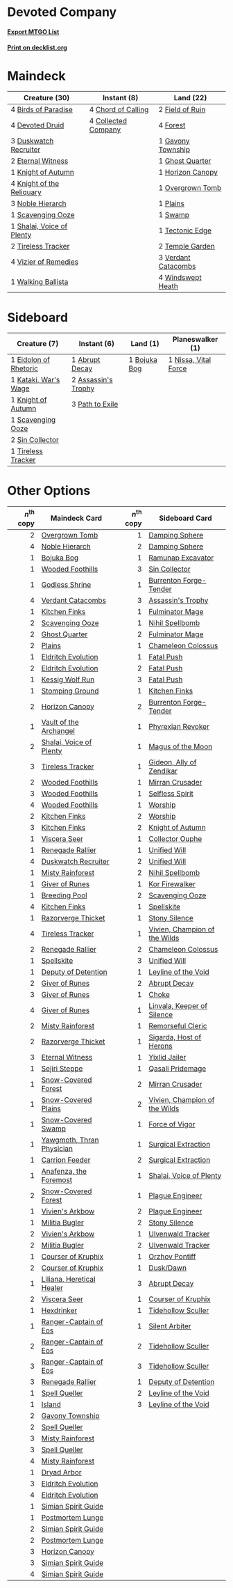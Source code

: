 # Devoted Company

#### [Export MTGO List](../collection/Devoted%20Company/Devoted%20Company.txt)
#### [Print on decklist.org](http://decklist.org/?deckmain=4%09Birds%20of%20Paradise%0A4%09Chord%20of%20Calling%0A4%09Collected%20Company%0A4%09Devoted%20Druid%0A3%09Duskwatch%20Recruiter%0A2%09Eternal%20Witness%0A2%09Field%20of%20Ruin%0A4%09Forest%0A1%09Gavony%20Township%0A1%09Ghost%20Quarter%0A1%09Horizon%20Canopy%0A1%09Knight%20of%20Autumn%0A4%09Knight%20of%20the%20Reliquary%0A3%09Noble%20Hierarch%0A1%09Overgrown%20Tomb%0A1%09Plains%0A1%09Scavenging%20Ooze%0A1%09Shalai,%20Voice%20of%20Plenty%0A1%09Swamp%0A1%09Tectonic%20Edge%0A2%09Temple%20Garden%0A2%09Tireless%20Tracker%0A3%09Verdant%20Catacombs%0A4%09Vizier%20of%20Remedies%0A1%09Walking%20Ballista%0A4%09Windswept%20Heath&deckside=1%09Abrupt%20Decay%0A2%09Assassin's%20Trophy%0A1%09Bojuka%20Bog%0A1%09Eidolon%20of%20Rhetoric%0A1%09Kataki,%20War's%20Wage%0A1%09Knight%20of%20Autumn%0A1%09Nissa,%20Vital%20Force%0A3%09Path%20to%20Exile%0A1%09Scavenging%20Ooze%0A2%09Sin%20Collector%0A1%09Tireless%20Tracker)
# Maindeck

|                                           Creature (30)                                            |                                         Instant (8)                                          |                                          Land (22)                                           |
|----------------------------------------------------------------------------------------------------|----------------------------------------------------------------------------------------------|----------------------------------------------------------------------------------------------|
|4 [Birds of Paradise](http://gatherer.wizards.com/Pages/Card/Details.aspx?multiverseid=129906)      |4 [Chord of Calling](http://gatherer.wizards.com/Pages/Card/Details.aspx?multiverseid=383209) |2 [Field of Ruin](http://gatherer.wizards.com/Pages/Card/Details.aspx?multiverseid=435415)    |
|4 [Devoted Druid](http://gatherer.wizards.com/Pages/Card/Details.aspx?multiverseid=135500)          |4 [Collected Company](http://gatherer.wizards.com/Pages/Card/Details.aspx?multiverseid=394519)|4 [Forest](http://gatherer.wizards.com/Pages/Card/Details.aspx?multiverseid=439860)           |
|3 [Duskwatch Recruiter](http://gatherer.wizards.com/Pages/Card/Details.aspx?multiverseid=409961)    |                                                                                              |1 [Gavony Township](http://gatherer.wizards.com/Pages/Card/Details.aspx?multiverseid=233242)  |
|2 [Eternal Witness](http://gatherer.wizards.com/Pages/Card/Details.aspx?multiverseid=51628)         |                                                                                              |1 [Ghost Quarter](http://gatherer.wizards.com/Pages/Card/Details.aspx?multiverseid=389534)    |
|1 [Knight of Autumn](http://gatherer.wizards.com/Pages/Card/Details.aspx?multiverseid=452933)       |                                                                                              |1 [Horizon Canopy](http://gatherer.wizards.com/Pages/Card/Details.aspx?multiverseid=409571)   |
|4 [Knight of the Reliquary](http://gatherer.wizards.com/Pages/Card/Details.aspx?multiverseid=189145)|                                                                                              |1 [Overgrown Tomb](http://gatherer.wizards.com/Pages/Card/Details.aspx?multiverseid=405103)   |
|3 [Noble Hierarch](http://gatherer.wizards.com/Pages/Card/Details.aspx?multiverseid=179434)         |                                                                                              |1 [Plains](http://gatherer.wizards.com/Pages/Card/Details.aspx?multiverseid=439856)           |
|1 [Scavenging Ooze](http://gatherer.wizards.com/Pages/Card/Details.aspx?multiverseid=420783)        |                                                                                              |1 [Swamp](http://gatherer.wizards.com/Pages/Card/Details.aspx?multiverseid=439858)            |
|1 [Shalai, Voice of Plenty](http://gatherer.wizards.com/Pages/Card/Details.aspx?multiverseid=442923)|                                                                                              |1 [Tectonic Edge](http://gatherer.wizards.com/Pages/Card/Details.aspx?multiverseid=389711)    |
|2 [Tireless Tracker](http://gatherer.wizards.com/Pages/Card/Details.aspx?multiverseid=409997)       |                                                                                              |2 [Temple Garden](http://gatherer.wizards.com/Pages/Card/Details.aspx?multiverseid=405112)    |
|4 [Vizier of Remedies](http://gatherer.wizards.com/Pages/Card/Details.aspx?multiverseid=426740)     |                                                                                              |3 [Verdant Catacombs](http://gatherer.wizards.com/Pages/Card/Details.aspx?multiverseid=405113)|
|1 [Walking Ballista](http://gatherer.wizards.com/Pages/Card/Details.aspx?multiverseid=423848)       |                                                                                              |4 [Windswept Heath](http://gatherer.wizards.com/Pages/Card/Details.aspx?multiverseid=405115)  |


# Sideboard

|                                          Creature (7)                                          |                                         Instant (6)                                          |                                       Land (1)                                        |                                       Planeswalker (1)                                        |
|------------------------------------------------------------------------------------------------|----------------------------------------------------------------------------------------------|---------------------------------------------------------------------------------------|-----------------------------------------------------------------------------------------------|
|1 [Eidolon of Rhetoric](http://gatherer.wizards.com/Pages/Card/Details.aspx?multiverseid=380409)|1 [Abrupt Decay](http://gatherer.wizards.com/Pages/Card/Details.aspx?multiverseid=456061)     |1 [Bojuka Bog](http://gatherer.wizards.com/Pages/Card/Details.aspx?multiverseid=376269)|1 [Nissa, Vital Force](http://gatherer.wizards.com/Pages/Card/Details.aspx?multiverseid=417736)|
|1 [Kataki, War's Wage](http://gatherer.wizards.com/Pages/Card/Details.aspx?multiverseid=382190) |2 [Assassin's Trophy](http://gatherer.wizards.com/Pages/Card/Details.aspx?multiverseid=452902)|                                                                                       |                                                                                               |
|1 [Knight of Autumn](http://gatherer.wizards.com/Pages/Card/Details.aspx?multiverseid=452933)   |3 [Path to Exile](http://gatherer.wizards.com/Pages/Card/Details.aspx?multiverseid=220511)    |                                                                                       |                                                                                               |
|1 [Scavenging Ooze](http://gatherer.wizards.com/Pages/Card/Details.aspx?multiverseid=420783)    |                                                                                              |                                                                                       |                                                                                               |
|2 [Sin Collector](http://gatherer.wizards.com/Pages/Card/Details.aspx?multiverseid=368968)      |                                                                                              |                                                                                       |                                                                                               |
|1 [Tireless Tracker](http://gatherer.wizards.com/Pages/Card/Details.aspx?multiverseid=409997)   |                                                                                              |                                                                                       |                                                                                               |


# Other Options

|*n*<sup>th</sup> copy|                                           Maindeck Card                                            |*n*<sup>th</sup> copy|                                             Sideboard Card                                             |
|--------------------:|----------------------------------------------------------------------------------------------------|--------------------:|--------------------------------------------------------------------------------------------------------|
|                    2|[Overgrown Tomb](http://gatherer.wizards.com/Pages/Card/Details.aspx?multiverseid=405103)           |                    1|[Damping Sphere](http://gatherer.wizards.com/Pages/Card/Details.aspx?multiverseid=443101)               |
|                    4|[Noble Hierarch](http://gatherer.wizards.com/Pages/Card/Details.aspx?multiverseid=179434)           |                    2|[Damping Sphere](http://gatherer.wizards.com/Pages/Card/Details.aspx?multiverseid=443101)               |
|                    1|[Bojuka Bog](http://gatherer.wizards.com/Pages/Card/Details.aspx?multiverseid=376269)               |                    1|[Ramunap Excavator](http://gatherer.wizards.com/Pages/Card/Details.aspx?multiverseid=430818)            |
|                    1|[Wooded Foothills](http://gatherer.wizards.com/Pages/Card/Details.aspx?multiverseid=405116)         |                    3|[Sin Collector](http://gatherer.wizards.com/Pages/Card/Details.aspx?multiverseid=368968)                |
|                    1|[Godless Shrine](http://gatherer.wizards.com/Pages/Card/Details.aspx?multiverseid=405099)           |                    1|[Burrenton Forge-Tender](http://gatherer.wizards.com/Pages/Card/Details.aspx?multiverseid=438580)       |
|                    4|[Verdant Catacombs](http://gatherer.wizards.com/Pages/Card/Details.aspx?multiverseid=405113)        |                    3|[Assassin's Trophy](http://gatherer.wizards.com/Pages/Card/Details.aspx?multiverseid=452902)            |
|                    1|[Kitchen Finks](http://gatherer.wizards.com/Pages/Card/Details.aspx?multiverseid=370458)            |                    1|[Fulminator Mage](http://gatherer.wizards.com/Pages/Card/Details.aspx?multiverseid=397686)              |
|                    2|[Scavenging Ooze](http://gatherer.wizards.com/Pages/Card/Details.aspx?multiverseid=420783)          |                    1|[Nihil Spellbomb](http://gatherer.wizards.com/Pages/Card/Details.aspx?multiverseid=442215)              |
|                    2|[Ghost Quarter](http://gatherer.wizards.com/Pages/Card/Details.aspx?multiverseid=389534)            |                    2|[Fulminator Mage](http://gatherer.wizards.com/Pages/Card/Details.aspx?multiverseid=397686)              |
|                    2|[Plains](http://gatherer.wizards.com/Pages/Card/Details.aspx?multiverseid=439856)                   |                    1|[Chameleon Colossus](http://gatherer.wizards.com/Pages/Card/Details.aspx?multiverseid=220451)           |
|                    1|[Eldritch Evolution](http://gatherer.wizards.com/Pages/Card/Details.aspx?multiverseid=414456)       |                    1|[Fatal Push](http://gatherer.wizards.com/Pages/Card/Details.aspx?multiverseid=423724)                   |
|                    2|[Eldritch Evolution](http://gatherer.wizards.com/Pages/Card/Details.aspx?multiverseid=414456)       |                    2|[Fatal Push](http://gatherer.wizards.com/Pages/Card/Details.aspx?multiverseid=423724)                   |
|                    1|[Kessig Wolf Run](http://gatherer.wizards.com/Pages/Card/Details.aspx?multiverseid=233256)          |                    3|[Fatal Push](http://gatherer.wizards.com/Pages/Card/Details.aspx?multiverseid=423724)                   |
|                    1|[Stomping Ground](http://gatherer.wizards.com/Pages/Card/Details.aspx?multiverseid=405110)          |                    1|[Kitchen Finks](http://gatherer.wizards.com/Pages/Card/Details.aspx?multiverseid=370458)                |
|                    2|[Horizon Canopy](http://gatherer.wizards.com/Pages/Card/Details.aspx?multiverseid=409571)           |                    2|[Burrenton Forge-Tender](http://gatherer.wizards.com/Pages/Card/Details.aspx?multiverseid=438580)       |
|                    1|[Vault of the Archangel](http://gatherer.wizards.com/Pages/Card/Details.aspx?multiverseid=270938)   |                    1|[Phyrexian Revoker](http://gatherer.wizards.com/Pages/Card/Details.aspx?multiverseid=383343)            |
|                    2|[Shalai, Voice of Plenty](http://gatherer.wizards.com/Pages/Card/Details.aspx?multiverseid=442923)  |                    1|[Magus of the Moon](http://gatherer.wizards.com/Pages/Card/Details.aspx?multiverseid=136152)            |
|                    3|[Tireless Tracker](http://gatherer.wizards.com/Pages/Card/Details.aspx?multiverseid=409997)         |                    1|[Gideon, Ally of Zendikar](http://gatherer.wizards.com/Pages/Card/Details.aspx?multiverseid=401897)     |
|                    2|[Wooded Foothills](http://gatherer.wizards.com/Pages/Card/Details.aspx?multiverseid=405116)         |                    1|[Mirran Crusader](http://gatherer.wizards.com/Pages/Card/Details.aspx?multiverseid=213802)              |
|                    3|[Wooded Foothills](http://gatherer.wizards.com/Pages/Card/Details.aspx?multiverseid=405116)         |                    1|[Selfless Spirit](http://gatherer.wizards.com/Pages/Card/Details.aspx?multiverseid=414332)              |
|                    4|[Wooded Foothills](http://gatherer.wizards.com/Pages/Card/Details.aspx?multiverseid=405116)         |                    1|[Worship](http://gatherer.wizards.com/Pages/Card/Details.aspx?multiverseid=25553)                       |
|                    2|[Kitchen Finks](http://gatherer.wizards.com/Pages/Card/Details.aspx?multiverseid=370458)            |                    2|[Worship](http://gatherer.wizards.com/Pages/Card/Details.aspx?multiverseid=25553)                       |
|                    3|[Kitchen Finks](http://gatherer.wizards.com/Pages/Card/Details.aspx?multiverseid=370458)            |                    2|[Knight of Autumn](http://gatherer.wizards.com/Pages/Card/Details.aspx?multiverseid=452933)             |
|                    1|[Viscera Seer](http://gatherer.wizards.com/Pages/Card/Details.aspx?multiverseid=376569)             |                    1|[Collector Ouphe](http://gatherer.wizards.com/Pages/Card/Details.aspx?multiverseid=464107)              |
|                    1|[Renegade Rallier](http://gatherer.wizards.com/Pages/Card/Details.aspx?multiverseid=423800)         |                    1|[Unified Will](http://gatherer.wizards.com/Pages/Card/Details.aspx?multiverseid=193456)                 |
|                    4|[Duskwatch Recruiter](http://gatherer.wizards.com/Pages/Card/Details.aspx?multiverseid=409961)      |                    2|[Unified Will](http://gatherer.wizards.com/Pages/Card/Details.aspx?multiverseid=193456)                 |
|                    1|[Misty Rainforest](http://gatherer.wizards.com/Pages/Card/Details.aspx?multiverseid=405102)         |                    2|[Nihil Spellbomb](http://gatherer.wizards.com/Pages/Card/Details.aspx?multiverseid=442215)              |
|                    1|[Giver of Runes](http://gatherer.wizards.com/Pages/Card/Details.aspx?multiverseid=463962)           |                    1|[Kor Firewalker](http://gatherer.wizards.com/Pages/Card/Details.aspx?multiverseid=442010)               |
|                    1|[Breeding Pool](http://gatherer.wizards.com/Pages/Card/Details.aspx?multiverseid=97088)             |                    2|[Scavenging Ooze](http://gatherer.wizards.com/Pages/Card/Details.aspx?multiverseid=420783)              |
|                    4|[Kitchen Finks](http://gatherer.wizards.com/Pages/Card/Details.aspx?multiverseid=370458)            |                    1|[Spellskite](http://gatherer.wizards.com/Pages/Card/Details.aspx?multiverseid=397743)                   |
|                    1|[Razorverge Thicket](http://gatherer.wizards.com/Pages/Card/Details.aspx?multiverseid=209407)       |                    1|[Stony Silence](http://gatherer.wizards.com/Pages/Card/Details.aspx?multiverseid=247425)                |
|                    4|[Tireless Tracker](http://gatherer.wizards.com/Pages/Card/Details.aspx?multiverseid=409997)         |                    1|[Vivien, Champion of the Wilds](http://gatherer.wizards.com/Pages/Card/Details.aspx?multiverseid=461107)|
|                    2|[Renegade Rallier](http://gatherer.wizards.com/Pages/Card/Details.aspx?multiverseid=423800)         |                    2|[Chameleon Colossus](http://gatherer.wizards.com/Pages/Card/Details.aspx?multiverseid=220451)           |
|                    1|[Spellskite](http://gatherer.wizards.com/Pages/Card/Details.aspx?multiverseid=397743)               |                    3|[Unified Will](http://gatherer.wizards.com/Pages/Card/Details.aspx?multiverseid=193456)                 |
|                    1|[Deputy of Detention](http://gatherer.wizards.com/Pages/Card/Details.aspx?multiverseid=457309)      |                    1|[Leyline of the Void](http://gatherer.wizards.com/Pages/Card/Details.aspx?multiverseid=107682)          |
|                    2|[Giver of Runes](http://gatherer.wizards.com/Pages/Card/Details.aspx?multiverseid=463962)           |                    2|[Abrupt Decay](http://gatherer.wizards.com/Pages/Card/Details.aspx?multiverseid=456061)                 |
|                    3|[Giver of Runes](http://gatherer.wizards.com/Pages/Card/Details.aspx?multiverseid=463962)           |                    1|[Choke](http://gatherer.wizards.com/Pages/Card/Details.aspx?multiverseid=45431)                         |
|                    4|[Giver of Runes](http://gatherer.wizards.com/Pages/Card/Details.aspx?multiverseid=463962)           |                    1|[Linvala, Keeper of Silence](http://gatherer.wizards.com/Pages/Card/Details.aspx?multiverseid=425838)   |
|                    2|[Misty Rainforest](http://gatherer.wizards.com/Pages/Card/Details.aspx?multiverseid=405102)         |                    1|[Remorseful Cleric](http://gatherer.wizards.com/Pages/Card/Details.aspx?multiverseid=447169)            |
|                    2|[Razorverge Thicket](http://gatherer.wizards.com/Pages/Card/Details.aspx?multiverseid=209407)       |                    1|[Sigarda, Host of Herons](http://gatherer.wizards.com/Pages/Card/Details.aspx?multiverseid=240033)      |
|                    3|[Eternal Witness](http://gatherer.wizards.com/Pages/Card/Details.aspx?multiverseid=51628)           |                    1|[Yixlid Jailer](http://gatherer.wizards.com/Pages/Card/Details.aspx?multiverseid=130702)                |
|                    1|[Sejiri Steppe](http://gatherer.wizards.com/Pages/Card/Details.aspx?multiverseid=243453)            |                    1|[Qasali Pridemage](http://gatherer.wizards.com/Pages/Card/Details.aspx?multiverseid=179556)             |
|                    1|[Snow-Covered Forest](http://gatherer.wizards.com/Pages/Card/Details.aspx?multiverseid=121192)      |                    2|[Mirran Crusader](http://gatherer.wizards.com/Pages/Card/Details.aspx?multiverseid=213802)              |
|                    1|[Snow-Covered Plains](http://gatherer.wizards.com/Pages/Card/Details.aspx?multiverseid=121267)      |                    2|[Vivien, Champion of the Wilds](http://gatherer.wizards.com/Pages/Card/Details.aspx?multiverseid=461107)|
|                    1|[Snow-Covered Swamp](http://gatherer.wizards.com/Pages/Card/Details.aspx?multiverseid=121256)       |                    1|[Force of Vigor](http://gatherer.wizards.com/Pages/Card/Details.aspx?multiverseid=464113)               |
|                    1|[Yawgmoth, Thran Physician](http://gatherer.wizards.com/Pages/Card/Details.aspx?multiverseid=464065)|                    1|[Surgical Extraction](http://gatherer.wizards.com/Pages/Card/Details.aspx?multiverseid=397706)          |
|                    1|[Carrion Feeder](http://gatherer.wizards.com/Pages/Card/Details.aspx?multiverseid=210133)           |                    2|[Surgical Extraction](http://gatherer.wizards.com/Pages/Card/Details.aspx?multiverseid=397706)          |
|                    1|[Anafenza, the Foremost](http://gatherer.wizards.com/Pages/Card/Details.aspx?multiverseid=386476)   |                    1|[Shalai, Voice of Plenty](http://gatherer.wizards.com/Pages/Card/Details.aspx?multiverseid=442923)      |
|                    2|[Snow-Covered Forest](http://gatherer.wizards.com/Pages/Card/Details.aspx?multiverseid=121192)      |                    1|[Plague Engineer](http://gatherer.wizards.com/Pages/Card/Details.aspx?multiverseid=464049)              |
|                    1|[Vivien's Arkbow](http://gatherer.wizards.com/Pages/Card/Details.aspx?multiverseid=461108)          |                    2|[Plague Engineer](http://gatherer.wizards.com/Pages/Card/Details.aspx?multiverseid=464049)              |
|                    1|[Militia Bugler](http://gatherer.wizards.com/Pages/Card/Details.aspx?multiverseid=447165)           |                    2|[Stony Silence](http://gatherer.wizards.com/Pages/Card/Details.aspx?multiverseid=247425)                |
|                    2|[Vivien's Arkbow](http://gatherer.wizards.com/Pages/Card/Details.aspx?multiverseid=461108)          |                    1|[Ulvenwald Tracker](http://gatherer.wizards.com/Pages/Card/Details.aspx?multiverseid=240154)            |
|                    2|[Militia Bugler](http://gatherer.wizards.com/Pages/Card/Details.aspx?multiverseid=447165)           |                    2|[Ulvenwald Tracker](http://gatherer.wizards.com/Pages/Card/Details.aspx?multiverseid=240154)            |
|                    1|[Courser of Kruphix](http://gatherer.wizards.com/Pages/Card/Details.aspx?multiverseid=442153)       |                    1|[Orzhov Pontiff](http://gatherer.wizards.com/Pages/Card/Details.aspx?multiverseid=460469)               |
|                    2|[Courser of Kruphix](http://gatherer.wizards.com/Pages/Card/Details.aspx?multiverseid=442153)       |                    1|[Dusk/Dawn](http://gatherer.wizards.com/Pages/Card/Details.aspx?multiverseid=426912)                    |
|                    1|[Liliana, Heretical Healer](http://gatherer.wizards.com/Pages/Card/Details.aspx?multiverseid=398441)|                    3|[Abrupt Decay](http://gatherer.wizards.com/Pages/Card/Details.aspx?multiverseid=456061)                 |
|                    2|[Viscera Seer](http://gatherer.wizards.com/Pages/Card/Details.aspx?multiverseid=376569)             |                    1|[Courser of Kruphix](http://gatherer.wizards.com/Pages/Card/Details.aspx?multiverseid=442153)           |
|                    1|[Hexdrinker](http://gatherer.wizards.com/Pages/Card/Details.aspx?multiverseid=464117)               |                    1|[Tidehollow Sculler](http://gatherer.wizards.com/Pages/Card/Details.aspx?multiverseid=175054)           |
|                    1|[Ranger-Captain of Eos](http://gatherer.wizards.com/Pages/Card/Details.aspx?multiverseid=463970)    |                    1|[Silent Arbiter](http://gatherer.wizards.com/Pages/Card/Details.aspx?multiverseid=73598)                |
|                    2|[Ranger-Captain of Eos](http://gatherer.wizards.com/Pages/Card/Details.aspx?multiverseid=463970)    |                    2|[Tidehollow Sculler](http://gatherer.wizards.com/Pages/Card/Details.aspx?multiverseid=175054)           |
|                    3|[Ranger-Captain of Eos](http://gatherer.wizards.com/Pages/Card/Details.aspx?multiverseid=463970)    |                    3|[Tidehollow Sculler](http://gatherer.wizards.com/Pages/Card/Details.aspx?multiverseid=175054)           |
|                    3|[Renegade Rallier](http://gatherer.wizards.com/Pages/Card/Details.aspx?multiverseid=423800)         |                    1|[Deputy of Detention](http://gatherer.wizards.com/Pages/Card/Details.aspx?multiverseid=457309)          |
|                    1|[Spell Queller](http://gatherer.wizards.com/Pages/Card/Details.aspx?multiverseid=414494)            |                    2|[Leyline of the Void](http://gatherer.wizards.com/Pages/Card/Details.aspx?multiverseid=107682)          |
|                    1|[Island](http://gatherer.wizards.com/Pages/Card/Details.aspx?multiverseid=439857)                   |                    3|[Leyline of the Void](http://gatherer.wizards.com/Pages/Card/Details.aspx?multiverseid=107682)          |
|                    2|[Gavony Township](http://gatherer.wizards.com/Pages/Card/Details.aspx?multiverseid=233242)          |                     |                                                                                                        |
|                    2|[Spell Queller](http://gatherer.wizards.com/Pages/Card/Details.aspx?multiverseid=414494)            |                     |                                                                                                        |
|                    3|[Misty Rainforest](http://gatherer.wizards.com/Pages/Card/Details.aspx?multiverseid=405102)         |                     |                                                                                                        |
|                    3|[Spell Queller](http://gatherer.wizards.com/Pages/Card/Details.aspx?multiverseid=414494)            |                     |                                                                                                        |
|                    4|[Misty Rainforest](http://gatherer.wizards.com/Pages/Card/Details.aspx?multiverseid=405102)         |                     |                                                                                                        |
|                    1|[Dryad Arbor](http://gatherer.wizards.com/Pages/Card/Details.aspx?multiverseid=136196)              |                     |                                                                                                        |
|                    3|[Eldritch Evolution](http://gatherer.wizards.com/Pages/Card/Details.aspx?multiverseid=414456)       |                     |                                                                                                        |
|                    4|[Eldritch Evolution](http://gatherer.wizards.com/Pages/Card/Details.aspx?multiverseid=414456)       |                     |                                                                                                        |
|                    1|[Simian Spirit Guide](http://gatherer.wizards.com/Pages/Card/Details.aspx?multiverseid=442137)      |                     |                                                                                                        |
|                    1|[Postmortem Lunge](http://gatherer.wizards.com/Pages/Card/Details.aspx?multiverseid=233054)         |                     |                                                                                                        |
|                    2|[Simian Spirit Guide](http://gatherer.wizards.com/Pages/Card/Details.aspx?multiverseid=442137)      |                     |                                                                                                        |
|                    2|[Postmortem Lunge](http://gatherer.wizards.com/Pages/Card/Details.aspx?multiverseid=233054)         |                     |                                                                                                        |
|                    3|[Horizon Canopy](http://gatherer.wizards.com/Pages/Card/Details.aspx?multiverseid=409571)           |                     |                                                                                                        |
|                    3|[Simian Spirit Guide](http://gatherer.wizards.com/Pages/Card/Details.aspx?multiverseid=442137)      |                     |                                                                                                        |
|                    4|[Simian Spirit Guide](http://gatherer.wizards.com/Pages/Card/Details.aspx?multiverseid=442137)      |                     |                                                                                                        |

